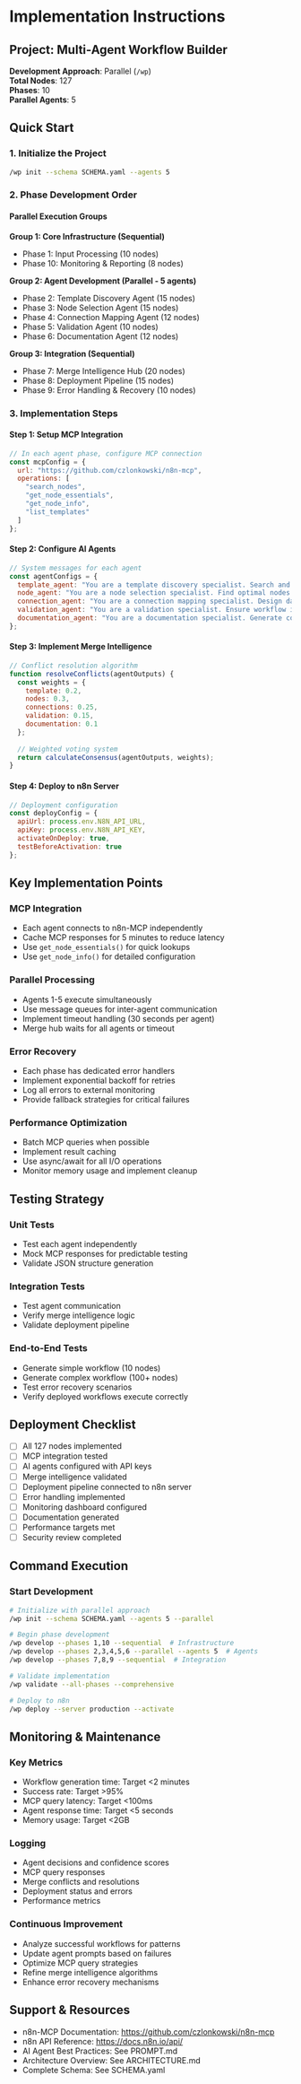 # Implementation Instructions

## Project: Multi-Agent Workflow Builder
**Development Approach**: Parallel (`/wp`)  
**Total Nodes**: 127  
**Phases**: 10  
**Parallel Agents**: 5  

## Quick Start

### 1. Initialize the Project
```bash
/wp init --schema SCHEMA.yaml --agents 5
```

### 2. Phase Development Order

#### Parallel Execution Groups

**Group 1: Core Infrastructure (Sequential)**
- Phase 1: Input Processing (10 nodes)
- Phase 10: Monitoring & Reporting (8 nodes)

**Group 2: Agent Development (Parallel - 5 agents)**
- Phase 2: Template Discovery Agent (15 nodes)
- Phase 3: Node Selection Agent (15 nodes)
- Phase 4: Connection Mapping Agent (12 nodes)
- Phase 5: Validation Agent (10 nodes)
- Phase 6: Documentation Agent (12 nodes)

**Group 3: Integration (Sequential)**
- Phase 7: Merge Intelligence Hub (20 nodes)
- Phase 8: Deployment Pipeline (15 nodes)
- Phase 9: Error Handling & Recovery (10 nodes)

### 3. Implementation Steps

#### Step 1: Setup MCP Integration
```javascript
// In each agent phase, configure MCP connection
const mcpConfig = {
  url: "https://github.com/czlonkowski/n8n-mcp",
  operations: [
    "search_nodes",
    "get_node_essentials",
    "get_node_info",
    "list_templates"
  ]
};
```

#### Step 2: Configure AI Agents
```javascript
// System messages for each agent
const agentConfigs = {
  template_agent: "You are a template discovery specialist. Search and analyze n8n workflow templates.",
  node_agent: "You are a node selection specialist. Find optimal nodes for requirements.",
  connection_agent: "You are a connection mapping specialist. Design data flow between nodes.",
  validation_agent: "You are a validation specialist. Ensure workflow integrity.",
  documentation_agent: "You are a documentation specialist. Generate comprehensive guides."
};
```

#### Step 3: Implement Merge Intelligence
```javascript
// Conflict resolution algorithm
function resolveConflicts(agentOutputs) {
  const weights = {
    template: 0.2,
    nodes: 0.3,
    connections: 0.25,
    validation: 0.15,
    documentation: 0.1
  };
  
  // Weighted voting system
  return calculateConsensus(agentOutputs, weights);
}
```

#### Step 4: Deploy to n8n Server
```javascript
// Deployment configuration
const deployConfig = {
  apiUrl: process.env.N8N_API_URL,
  apiKey: process.env.N8N_API_KEY,
  activateOnDeploy: true,
  testBeforeActivation: true
};
```

## Key Implementation Points

### MCP Integration
- Each agent connects to n8n-MCP independently
- Cache MCP responses for 5 minutes to reduce latency
- Use `get_node_essentials()` for quick lookups
- Use `get_node_info()` for detailed configuration

### Parallel Processing
- Agents 1-5 execute simultaneously
- Use message queues for inter-agent communication
- Implement timeout handling (30 seconds per agent)
- Merge hub waits for all agents or timeout

### Error Recovery
- Each phase has dedicated error handlers
- Implement exponential backoff for retries
- Log all errors to external monitoring
- Provide fallback strategies for critical failures

### Performance Optimization
- Batch MCP queries when possible
- Implement result caching
- Use async/await for all I/O operations
- Monitor memory usage and implement cleanup

## Testing Strategy

### Unit Tests
- Test each agent independently
- Mock MCP responses for predictable testing
- Validate JSON structure generation

### Integration Tests
- Test agent communication
- Verify merge intelligence logic
- Validate deployment pipeline

### End-to-End Tests
- Generate simple workflow (10 nodes)
- Generate complex workflow (100+ nodes)
- Test error recovery scenarios
- Verify deployed workflows execute correctly

## Deployment Checklist

- [ ] All 127 nodes implemented
- [ ] MCP integration tested
- [ ] AI agents configured with API keys
- [ ] Merge intelligence validated
- [ ] Deployment pipeline connected to n8n server
- [ ] Error handling implemented
- [ ] Monitoring dashboard configured
- [ ] Documentation generated
- [ ] Performance targets met
- [ ] Security review completed

## Command Execution

### Start Development
```bash
# Initialize with parallel approach
/wp init --schema SCHEMA.yaml --agents 5 --parallel

# Begin phase development
/wp develop --phases 1,10 --sequential  # Infrastructure
/wp develop --phases 2,3,4,5,6 --parallel --agents 5  # Agents
/wp develop --phases 7,8,9 --sequential  # Integration

# Validate implementation
/wp validate --all-phases --comprehensive

# Deploy to n8n
/wp deploy --server production --activate
```

## Monitoring & Maintenance

### Key Metrics
- Workflow generation time: Target <2 minutes
- Success rate: Target >95%
- MCP query latency: Target <100ms
- Agent response time: Target <5 seconds
- Memory usage: Target <2GB

### Logging
- Agent decisions and confidence scores
- MCP query responses
- Merge conflicts and resolutions
- Deployment status and errors
- Performance metrics

### Continuous Improvement
- Analyze successful workflows for patterns
- Update agent prompts based on failures
- Optimize MCP query strategies
- Refine merge intelligence algorithms
- Enhance error recovery mechanisms

## Support & Resources

- n8n-MCP Documentation: https://github.com/czlonkowski/n8n-mcp
- n8n API Reference: https://docs.n8n.io/api/
- AI Agent Best Practices: See PROMPT.md
- Architecture Overview: See ARCHITECTURE.md
- Complete Schema: See SCHEMA.yaml